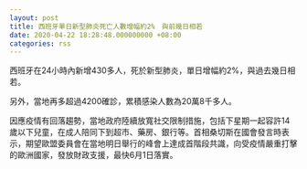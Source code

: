 ```yaml
---
layout: post
title: 西班牙單日新型肺炎死亡人數增幅約2%　與前幾日相若
date: 2020-04-22 18:28:48.000000000 +08:00
categories: rss
---
```


西班牙在24小時內新增430多人，死於新型肺炎，單日增幅約2%，與過去幾日相若。

另外，當地再多超過4200確診，累積感染人數為20萬8千多人。

因應疫情有回落趨勢，當地政府陸續放寬社交限制措施，包括下星期一起容許14歲以下兒童，在成人陪同下到超市、藥房、銀行等。首相桑切斯在國會發言時表示，期望歐盟委員會在當地明日舉行的峰會上達成首階段共識，向受疫情嚴重打擊的歐洲國家，發放財政支援，最快6月1日落實。
